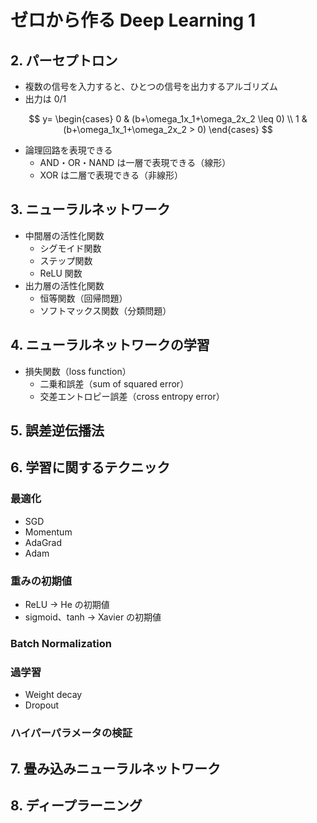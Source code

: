 # ゼロから作る Deep Learning 1

## 2. パーセプトロン

- 複数の信号を入力すると、ひとつの信号を出力するアルゴリズム
- 出力は 0/1

$$
y=
\begin{cases}
0 & (b+\omega_1x_1+\omega_2x_2 \leq 0) \\
1 &(b+\omega_1x_1+\omega_2x_2 > 0)
\end{cases}
$$

- 論理回路を表現できる
  - AND・OR・NAND は一層で表現できる（線形）
  - XOR は二層で表現できる（非線形）

## 3. ニューラルネットワーク

- 中間層の活性化関数
  - シグモイド関数
  - ステップ関数
  - ReLU 関数
- 出力層の活性化関数
  - 恒等関数（回帰問題）
  - ソフトマックス関数（分類問題）

## 4. ニューラルネットワークの学習

- 損失関数（loss function）
  - 二乗和誤差（sum of squared error）
  - 交差エントロピー誤差（cross entropy error）

## 5. 誤差逆伝播法

## 6. 学習に関するテクニック

### 最適化

- SGD
- Momentum
- AdaGrad
- Adam

### 重みの初期値

- ReLU → He の初期値
- sigmoid、tanh → Xavier の初期値

### Batch Normalization

### 過学習

- Weight decay
- Dropout

### ハイパーパラメータの検証

## 7. 畳み込みニューラルネットワーク

## 8. ディープラーニング
